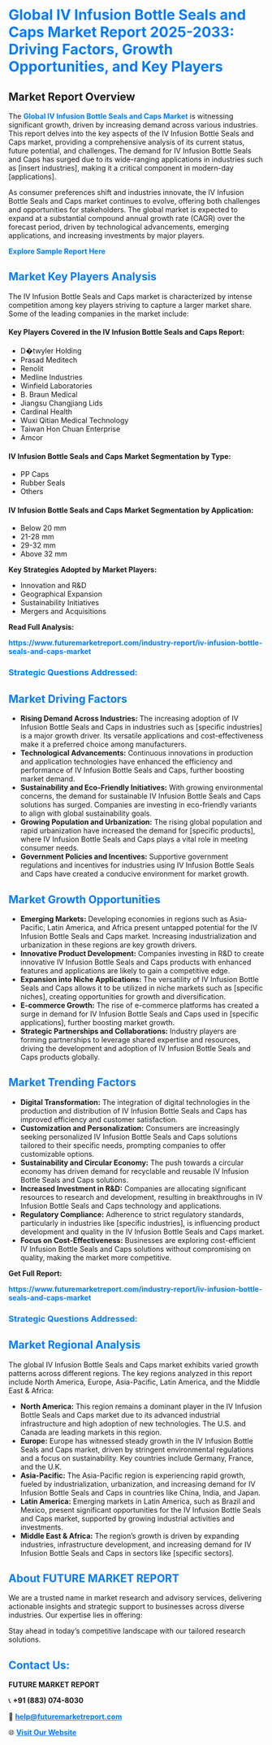 <h1 style="color: #007BFF;">Global IV Infusion Bottle Seals and Caps Market Report 2025-2033: Driving Factors, Growth Opportunities, and Key Players</h1>

<section id="overview">
<h2>Market Report Overview</h2>
<p>The <a href="https://www.futuremarketreport.com/industry-report/iv-infusion-bottle-seals-and-caps-market" style="color: #007BFF; text-decoration: none;"><strong>Global IV Infusion Bottle Seals and Caps Market</strong></a> is witnessing significant growth, driven by increasing demand across various industries. This report delves into the key aspects of the IV Infusion Bottle Seals and Caps market, providing a comprehensive analysis of its current status, future potential, and challenges. The demand for IV Infusion Bottle Seals and Caps has surged due to its wide-ranging applications in industries such as [insert industries], making it a critical component in modern-day [applications].</p>
<p>As consumer preferences shift and industries innovate, the IV Infusion Bottle Seals and Caps market continues to evolve, offering both challenges and opportunities for stakeholders. The global market is expected to expand at a substantial compound annual growth rate (CAGR) over the forecast period, driven by technological advancements, emerging applications, and increasing investments by major players.</p>
</section>

<section id="overview">
<p><a href="https://www.futuremarketreport.com/request-sample/reportId=79953" style="color: #007BFF; text-decoration: none;"><strong>Explore Sample Report Here</strong></a></p>
</section>

<section id="key-players">
<h2 style="color: #007BFF;">Market Key Players Analysis</h2>
<p>The IV Infusion Bottle Seals and Caps market is characterized by intense competition among key players striving to capture a larger market share. Some of the leading companies in the market include:</p>
<h4>Key Players Covered in the IV Infusion Bottle Seals and Caps Report:</h4>
<ul><li>D�twyler Holding</li><li>Prasad Meditech</li><li>Renolit</li><li>Medline Industries</li><li>Winfield Laboratories</li><li>B. Braun Medical</li><li>Jiangsu Changjiang Lids</li><li>Cardinal Health</li><li>Wuxi Qitian Medical Technology</li><li>Taiwan Hon Chuan Enterprise</li><li>Amcor</li></ul>
<h4>IV Infusion Bottle Seals and Caps Market Segmentation by Type:</h4>
<ul><li>PP Caps</li><li>Rubber Seals</li><li>Others</li></ul>

<h4>IV Infusion Bottle Seals and Caps Market Segmentation by Application:</h4>
<ul><li>Below 20 mm</li><li>21-28 mm</li><li>29-32 mm</li><li>Above 32 mm</li></ul>
<p><strong>Key Strategies Adopted by Market Players:</strong></p>
<ul>
<li>Innovation and R&D</li>
<li>Geographical Expansion</li>
<li>Sustainability Initiatives</li>
<li>Mergers and Acquisitions</li>
</ul>
</section>

<section>
<p><strong>Read Full Analysis: </strong></p><a href="https://www.futuremarketreport.com/industry-report/iv-infusion-bottle-seals-and-caps-market" style="color: #007BFF; text-decoration: none;"><strong>https://www.futuremarketreport.com/industry-report/iv-infusion-bottle-seals-and-caps-market</strong></a>
<h3 style="color: #007BFF;">Strategic Questions Addressed:</h3>
</section>

<section id="driving-factors">
<h2 style="color: #007BFF;">Market Driving Factors</h2>
<ul>
<li><strong>Rising Demand Across Industries:</strong> The increasing adoption of IV Infusion Bottle Seals and Caps in industries such as [specific industries] is a major growth driver. Its versatile applications and cost-effectiveness make it a preferred choice among manufacturers.</li>
<li><strong>Technological Advancements:</strong> Continuous innovations in production and application technologies have enhanced the efficiency and performance of IV Infusion Bottle Seals and Caps, further boosting market demand.</li>
<li><strong>Sustainability and Eco-Friendly Initiatives:</strong> With growing environmental concerns, the demand for sustainable IV Infusion Bottle Seals and Caps solutions has surged. Companies are investing in eco-friendly variants to align with global sustainability goals.</li>
<li><strong>Growing Population and Urbanization:</strong> The rising global population and rapid urbanization have increased the demand for [specific products], where IV Infusion Bottle Seals and Caps plays a vital role in meeting consumer needs.</li>
<li><strong>Government Policies and Incentives:</strong> Supportive government regulations and incentives for industries using IV Infusion Bottle Seals and Caps have created a conducive environment for market growth.</li>
</ul>
</section>

<section id="growth-opportunities">
<h2 style="color: #007BFF;">Market Growth Opportunities</h2>
<ul>
<li><strong>Emerging Markets:</strong> Developing economies in regions such as Asia-Pacific, Latin America, and Africa present untapped potential for the IV Infusion Bottle Seals and Caps market. Increasing industrialization and urbanization in these regions are key growth drivers.</li>
<li><strong>Innovative Product Development:</strong> Companies investing in R&D to create innovative IV Infusion Bottle Seals and Caps products with enhanced features and applications are likely to gain a competitive edge.</li>
<li><strong>Expansion into Niche Applications:</strong> The versatility of IV Infusion Bottle Seals and Caps allows it to be utilized in niche markets such as [specific niches], creating opportunities for growth and diversification.</li>
<li><strong>E-commerce Growth:</strong> The rise of e-commerce platforms has created a surge in demand for IV Infusion Bottle Seals and Caps used in [specific applications], further boosting market growth.</li>
<li><strong>Strategic Partnerships and Collaborations:</strong> Industry players are forming partnerships to leverage shared expertise and resources, driving the development and adoption of IV Infusion Bottle Seals and Caps products globally.</li>
</ul>
</section>

<section id="trending-factors">
<h2 style="color: #007BFF;">Market Trending Factors</h2>
<ul>
<li><strong>Digital Transformation:</strong> The integration of digital technologies in the production and distribution of IV Infusion Bottle Seals and Caps has improved efficiency and customer satisfaction.</li>
<li><strong>Customization and Personalization:</strong> Consumers are increasingly seeking personalized IV Infusion Bottle Seals and Caps solutions tailored to their specific needs, prompting companies to offer customizable options.</li>
<li><strong>Sustainability and Circular Economy:</strong> The push towards a circular economy has driven demand for recyclable and reusable IV Infusion Bottle Seals and Caps solutions.</li>
<li><strong>Increased Investment in R&D:</strong> Companies are allocating significant resources to research and development, resulting in breakthroughs in IV Infusion Bottle Seals and Caps technology and applications.</li>
<li><strong>Regulatory Compliance:</strong> Adherence to strict regulatory standards, particularly in industries like [specific industries], is influencing product development and quality in the IV Infusion Bottle Seals and Caps market.</li>
<li><strong>Focus on Cost-Effectiveness:</strong> Businesses are exploring cost-efficient IV Infusion Bottle Seals and Caps solutions without compromising on quality, making the market more competitive.</li>
</ul>
</section>

<section>
<p><strong>Get Full Report: </strong></p><a href="https://www.futuremarketreport.com/industry-report/iv-infusion-bottle-seals-and-caps-market" style="color: #007BFF; text-decoration: none;"><strong>https://www.futuremarketreport.com/industry-report/iv-infusion-bottle-seals-and-caps-market</strong></a>
<h3 style="color: #007BFF;">Strategic Questions Addressed:</h3>
</section>


<section id="regional-analysis">
<h2 style="color: #007BFF;">Market Regional Analysis</h2>
<p>The global IV Infusion Bottle Seals and Caps market exhibits varied growth patterns across different regions. The key regions analyzed in this report include North America, Europe, Asia-Pacific, Latin America, and the Middle East & Africa:</p>
<ul>
<li><strong>North America:</strong> This region remains a dominant player in the IV Infusion Bottle Seals and Caps market due to its advanced industrial infrastructure and high adoption of new technologies. The U.S. and Canada are leading markets in this region.</li>
<li><strong>Europe:</strong> Europe has witnessed steady growth in the IV Infusion Bottle Seals and Caps market, driven by stringent environmental regulations and a focus on sustainability. Key countries include Germany, France, and the U.K.</li>
<li><strong>Asia-Pacific:</strong> The Asia-Pacific region is experiencing rapid growth, fueled by industrialization, urbanization, and increasing demand for IV Infusion Bottle Seals and Caps in countries like China, India, and Japan.</li>
<li><strong>Latin America:</strong> Emerging markets in Latin America, such as Brazil and Mexico, present significant opportunities for the IV Infusion Bottle Seals and Caps market, supported by growing industrial activities and investments.</li>
<li><strong>Middle East & Africa:</strong> The region’s growth is driven by expanding industries, infrastructure development, and increasing demand for IV Infusion Bottle Seals and Caps in sectors like [specific sectors].</li>
</ul>
</section>

<footer>
<h2 style="color: #007BFF;">About FUTURE MARKET REPORT</h2>
<p>We are a trusted name in market research and advisory services, delivering actionable insights and strategic support to businesses across diverse industries. Our expertise lies in offering:</p>

<p>Stay ahead in today’s competitive landscape with our tailored research solutions.</p>

<h2 style="color: #007BFF;">Contact Us:</h2>
<p><strong>FUTURE MARKET REPORT</strong></p>
<p>📞 <strong>+91 (883) 074-8030</strong></p>
<p>📧 <strong><a href="mailto:help@futuremarketreport.com" style="color: #007BFF;">help@futuremarketreport.com</a></strong></p>
<p>🌐 <strong><a href="https://www.futuremarketreport.com/" style="color: #007BFF;">Visit Our Website</a></strong></p>
</footer>